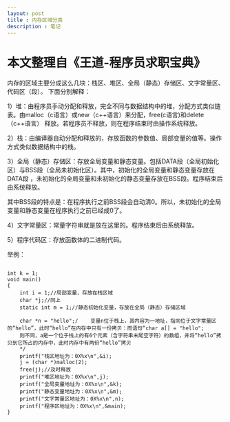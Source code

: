 ```yaml
---
layout: post
title : 内存区域分类
description : 笔记
---
```



本文整理自《王道-程序员求职宝典》
======


内存的区域主要分成这么几块：栈区、堆区、全局（静态）存储区、文字常量区、代码区（段）。
下面分别解释：

1）堆：由程序员手动分配和释放，完全不同与数据结构中的堆，分配方式类似链表。由malloc（c语言）或new（c++语言）来分配，free(c语言)和delete（c++语言）
释放。若程序员不释放，则在程序结束时由操作系统释放。

2）栈：由编译器自动分配和释放的，存放函数的参数值、局部变量的值等。操作方式类似数据结构中的栈。

3）全局（静态）存储区：存放全局变量和静态变量。包括DATA段（全局初始化区）与BSS段（全局未初始化区）。其中，初始化的全局变量和静态变量存放在DATA段
，未初始化的全局变量和未初始化的静态变量存放在BSS段。程序结束后由系统释放。

其中BSS段的特点是：在程序执行之前BSS段会自动清0。所以，未初始化的全局变量和静态变量在程序执行之前已经成0了。

4）文字常量区：常量字符串就是放在这里的。程序结束后由系统释放。

5）程序代码区：存放函数体的二进制代码。


举例：
<pre>
<code>
int k = 1;
void main()
{
    int i = 1;//局部变量，存放在栈区域
    char *j;//同上
    static int m = 1;//静态初始化变量，存放在全局（静态）存储区域

    char *n = "hello";/    变量n位于栈上，其内容为一地址，指向位于文字常量区的“hello”，此时“hello”在内存中只有一份拷贝：而语句“char a[] = "hello";
    则不同，a是一个位于栈上的有6个元素（含字符串末尾空字符）的数组，并将“hello”拷贝到它所占的内存中，此时内存中有两份“hello”拷贝
    */
    printf("栈区地址为：0X%x\n",&i);
    j = (char *)malloc(2);
    free(j);//及时释放
    printf("堆区地址为：0X%x\n",j);
    printf("全局变量地址为：0X%x\n",&k);
    printf("静态变量地址为：0X%x\n",&m);
    printf("文字常量区地址为：0X%x\n",n);
    printf("程序区地址为：0X%x\n",&main);
}
</code>
</pre>
